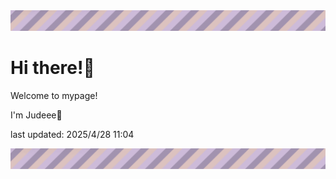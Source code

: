 <!-- Header image -->
<img src="./pokemon/pokemon_7.png" width="1000">

# Hi there!👋

Welcome to mypage!

I'm Judeee🐷

last updated: 2025/4/28 11:04

<!-- Footer image -->
<img src="./pokemon/pokemon_7.png" width="1000">
